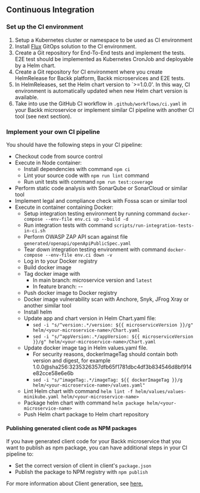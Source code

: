 ## Continuous Integration

### Set up the CI environment

1. Setup a Kubernetes cluster or namespace to be used as CI environment
2. Install [Flux](https://fluxcd.io/) GitOps solution to the CI environment.
3. Create a Git repository for End-To-End tests and implement the tests. E2E test should be implemented as Kubernetes CronJob and deployable by a Helm chart.
4. Create a Git repository for CI environment where you create HelmRelease for Backk platform, Backk microservices and E2E tests. 
5. In HelmReleases, set the Helm chart version to `>=1.0.0'. In this way, CI environment is automatically updated when new Helm chart version is available. 
6. Take into use the GitHub CI workflow in `.github/workflows/ci.yaml` in your Backk microservice or implement similar CI pipeline with another CI tool (see next section).

### Implement your own CI pipeline
You should have the following steps in your CI pipeline:
- Checkout code from source control
- Execute in Node container:
  - Install dependencies with command `npm ci`
  - Lint your source code with `npm run lint` command
  - Run unit tests with command `npm run test:coverage`
- Perform static code analysis with SonarQube or SonarCloud or similar tool
- Implement legal and compliance check with Fossa scan or similar tool
- Execute in container containing Docker:
  - Setup integration testing environment by running command `docker-compose --env-file env.ci up --build -d`
  - Run integration tests with command `scripts/run-integration-tests-in-ci.sh`
  - Perform OWASP ZAP API scan against file `generated/openapi/openApiPublicSpec.yaml`
  - Tear down integration testing environment with command `docker-compose --env-file env.ci down -v`
  - Log in to your Docker registry
  - Build docker image
  - Tag docker image with 
    - In main branch: microservice version and `latest`
    - In feature branch: <branch-name>-<build-number>-<git-commit-hash>
  - Push docker image to Docker registry
  - Docker image vulnerability scan with Anchore, Snyk, JFrog Xray or another similar tool
  - Install helm
  - Update app and chart version in Helm Chart.yaml file:
    - `sed -i "s/^version:.*/version: ${{ microserviceVersion }}/g" helm/<your-microservice-name>/Chart.yaml`
    - `sed -i "s/^appVersion:.*/appVersion: ${{ microserviceVersion }}/g" helm/<your-microservice-name>/Chart.yaml`
  - Update docker image tag in Helm values.yaml file.
    - For security reasons, dockerImageTag should contain both version and digest, for example 1.0.0@sha256:3235326357dfb65f1781dbc4df3b834546d8bf914e82cce58e6e6b
    - `sed -i "s/^imageTag:.*/imageTag: ${{ dockerImageTag }}/g helm/<your-microservice-name>/values.yaml"`
  - Lint Helm chart with command `helm lint -f helm/values/values-minikube.yaml helm/<your-microservice-name>`
  - Package helm chart with command `helm package helm/<your-microservice-name>`
  - Push Helm chart package to Helm chart repository

#### Publishing generated client code as NPM packages
If you have generated client code for your Backk microservice that you want to publish as npm package, you can have additional steps in your CI pipeline to:
- Set the correct version of client in client's `package.json`
- Publish the package to NPM registry with `npm publish`

For more information about Client generation, see [here.](./CLIENT_GENERATION.MD)
